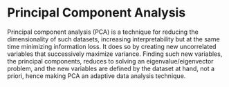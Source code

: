 # Principal Component Analysis
Principal component analysis (PCA) is a technique for reducing the dimensionality of such datasets, increasing interpretability but at the same time minimizing information loss. It does so by creating new uncorrelated variables that successively maximize variance. Finding such new variables, the principal components, reduces to solving an eigenvalue/eigenvector problem, and the new variables are defined by the dataset at hand, not a priori, hence making PCA an adaptive data analysis technique. 
